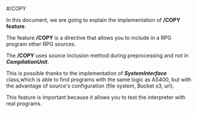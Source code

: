 #/COPY

In this document, we are going to explain the implementation of **/COPY feature**.

The feature **/COPY** is a directive that allows you to include in a RPG program other RPG sources.

The **/COPY** uses source inclusion method during preprocessing and not in ***CompilationUnit***.

This is possible thanks to the implementation of ***SystemInterface*** class,which is able to find programs with the same logic as AS400, but with the advantage of source's configuration (file system, Bucket s3, url).

This feature is important because it allows you to test the interpreter with real programs.